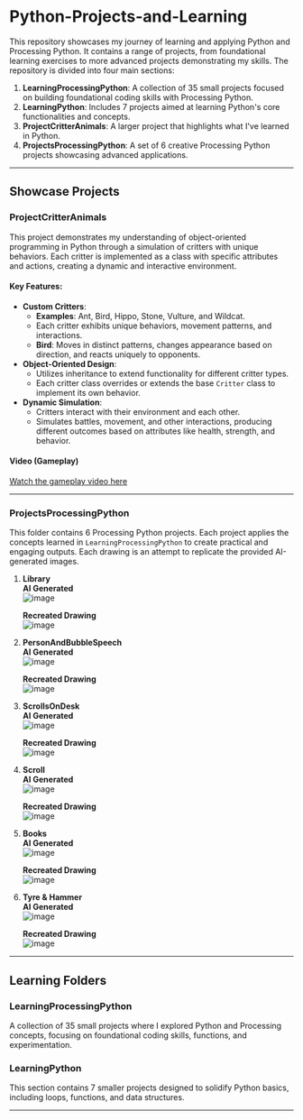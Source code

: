 # Python-Projects-and-Learning
This repository showcases my journey of learning and applying Python and Processing Python. It contains a range of projects, from foundational learning exercises to more advanced projects demonstrating my skills. The repository is divided into four main sections:

1. **LearningProcessingPython**: A collection of 35 small projects focused on building foundational coding skills with Processing Python.
2. **LearningPython**: Includes 7 projects aimed at learning Python's core functionalities and concepts.
3. **ProjectCritterAnimals**: A larger project that highlights what I've learned in Python.
4. **ProjectsProcessingPython**: A set of 6 creative Processing Python projects showcasing advanced applications.

---

## Showcase Projects

### ProjectCritterAnimals

This project demonstrates my understanding of object-oriented programming in Python through a simulation of critters with unique behaviors. Each critter is implemented as a class with specific attributes and actions, creating a dynamic and interactive environment.

#### Key Features:
- **Custom Critters**: 
  - **Examples**: Ant, Bird, Hippo, Stone, Vulture, and Wildcat.
  - Each critter exhibits unique behaviors, movement patterns, and interactions.
  - **Bird**: Moves in distinct patterns, changes appearance based on direction, and reacts uniquely to opponents.
- **Object-Oriented Design**: 
  - Utilizes inheritance to extend functionality for different critter types.
  - Each critter class overrides or extends the base `Critter` class to implement its own behavior.
- **Dynamic Simulation**:
  - Critters interact with their environment and each other.
  - Simulates battles, movement, and other interactions, producing different outcomes based on attributes like health, strength, and behavior.

#### Video (Gameplay)
[Watch the gameplay video here](https://github.com/user-attachments/assets/c8dce65d-5a22-4cce-9a16-4b31af173260)

---

### ProjectsProcessingPython

This folder contains 6 Processing Python projects. Each project applies the concepts learned in `LearningProcessingPython` to create practical and engaging outputs. Each drawing is an attempt to replicate the provided AI-generated images.

1. **Library**  
   **AI Generated**  
   ![image](https://github.com/user-attachments/assets/fe6e4ae0-8e1e-4b56-a66a-e4e37af52688)

   **Recreated Drawing**  
   ![image](https://github.com/user-attachments/assets/e7ac9da4-a491-49f9-b6ae-e69c5f1c58c4)

2. **PersonAndBubbleSpeech**  
   **AI Generated**  
   ![image](https://github.com/user-attachments/assets/547f6d7c-e082-41a5-96ae-c5b8775ad99f)

   **Recreated Drawing**  
   ![image](https://github.com/user-attachments/assets/67fa6d93-818d-43bf-91f6-5095f13d80ba)

3. **ScrollsOnDesk**  
   **AI Generated**  
   ![image](https://github.com/user-attachments/assets/8e9c4446-4b99-42dc-90a2-cdb813020bcf)

   **Recreated Drawing**  
   ![image](https://github.com/user-attachments/assets/f3d525bf-001a-4ba1-b2b4-2d02a9b9fead)

4. **Scroll**  
   **AI Generated**  
   ![image](https://github.com/user-attachments/assets/7845c769-cb53-49e0-bd32-26bf7a875704)

   **Recreated Drawing**  
   ![image](https://github.com/user-attachments/assets/99939646-993f-4ab1-a9a5-8d02ec8fccb7)

5. **Books**  
   **AI Generated**  
   ![image](https://github.com/user-attachments/assets/874f6fea-4097-43dc-82ac-d626eac2b940)

   **Recreated Drawing**  
   ![image](https://github.com/user-attachments/assets/ee5ea0be-5a38-4b93-ac97-2df9f36c78f7)

6. **Tyre & Hammer**  
   **AI Generated**  
   ![image](https://github.com/user-attachments/assets/bb42006e-4756-4de8-b173-6ba17446cbb9)

   **Recreated Drawing**  
   ![image](https://github.com/user-attachments/assets/8d08e911-9c1f-40f6-a24d-cdcc24d77b20)

---

## Learning Folders

### LearningProcessingPython
A collection of 35 small projects where I explored Python and Processing concepts, focusing on foundational coding skills, functions, and experimentation.

### LearningPython
This section contains 7 smaller projects designed to solidify Python basics, including loops, functions, and data structures.

---

